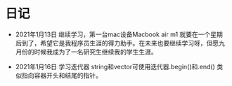 # 日记

-  2021年1月13日  继续学习，第一台mac设备Macbook air m1 就要在一个星期后到了，希望它是我程序员生涯的得力助手。在未来也要继续学习呀，但愿九月份的时候我成为了一名研究生继续我的学生生涯。

- 2021年1月16日 学习迭代器 string和vector可使用迭代器.begin()和.end() 类似指向容器开头和结尾的指针。
